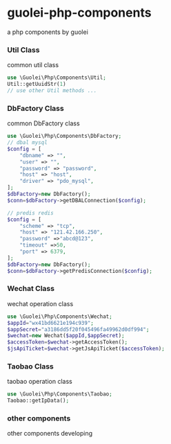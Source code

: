 # guolei-php-components
a php components by guolei
### Util Class
common util class  
```php
use \Guolei\Php\Components\Util;
Util::getUuidStr(1)
// use other Util methods ...
```
### DbFactory Class
common DbFactory class  
```php
use \Guolei\Php\Components\DbFactory;
// dbal mysql
$config = [
    "dbname" => "",
    "user" => "",
    "password" => "password",
    "host" => "host",
    "driver" => "pdo_mysql",
];
$dbFactory=new DbFactory();
$conn=$dbFactory->getDBALConnection($config);

// predis redis
$config = [
    "scheme" => "tcp",
    "host" => "121.42.166.250",
    "password" =>"abcd@123",
    "timeout" =>50,
    "port" => 6379,
];
$dbFactory=new DbFactory();
$conn=$dbFactory->getPredisConnection($config);
```

### Wechat Class
wechat operation class
```php
use \Guolei\Php\Components\Wechat;
$appId="wx41bd6621e194c939";
$appSecret="a3186dd5f20f045496fa49962d0df994";
$wechat=new Wechat($appId,$appSecret);
$accessToken=$wechat->getAccessToken();
$jsApiTicket=$wechat->getJsApiTicket($accessToken);
```
### Taobao Class
taobao operation class
```php
use \Guolei\Php\Components\Taobao;
Taobao::getIpData();
```
### other components
other components developing